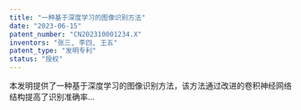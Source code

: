 ```yaml
---
title: "一种基于深度学习的图像识别方法"
date: "2023-06-15"
patent_number: "CN202310001234.X"
inventors: "张三, 李四, 王五"
patent_type: "发明专利"
status: "授权"
---
```


本发明提供了一种基于深度学习的图像识别方法，该方法通过改进的卷积神经网络结构提高了识别准确率... 